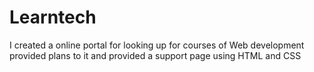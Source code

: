 # Learntech

I created a online portal for looking up for courses of Web development provided plans to it and provided a support page using HTML and CSS
